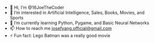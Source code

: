 - 👋 Hi, I’m @16JoeTheCoder
- 👀 I’m interested in Artificial Intelligence, Sales, Books, Movies, and Sports
- 🌱 I’m currently learning Python, Pygame, and Basic Neural Networks
- 📫 How to reach me josefyang.official@gmail.com
- ⚡ Fun fact: Lego Batman was a really good movie
